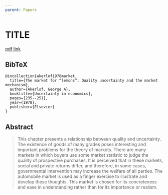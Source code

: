 ```yaml
---
parent: Papers
---
```


# TITLE

[pdf link](https://viterbi-web.usc.edu/~shaddin/cs590fa13/papers/AkerlofMarketforLemons.pdf)

## BibTeX
```
@incollection{akerlof1978market,
  title={The market for “lemons”: Quality uncertainty and the market mechanism},
  author={Akerlof, George A},
  booktitle={Uncertainty in economics},
  pages={235--251},
  year={1978},
  publisher={Elsevier}
}
```

## Abstract

> This chapter presents a relationship between quality and uncertainty. The existence of goods of many grades poses interesting and important problems for the theory of markets. There are many markets in which buyers use some market statistic to judge the quality of prospective purchases. It is perceived that in these markets, social and private returns differ, and therefore, in some cases, governmental intervention may increase the welfare of all parties. The automobile market is used as a finger exercise to illustrate and develop these thoughts. This market is chosen for its concreteness and ease in understanding rather than for its importance or realism.